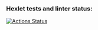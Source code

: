 ### Hexlet tests and linter status:
[![Actions Status](https://github.com/iashchuk/backend-project-lvl3/actions/workflows/hexlet-check.yml/badge.svg)](https://github.com/iashchuk/backend-project-lvl3/actions)